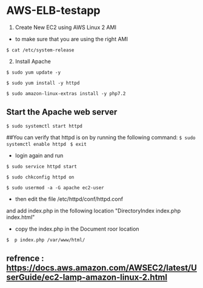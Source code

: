 # AWS-ELB-testapp

1. Create New EC2 using AWS Linux 2 AMI 

- to make sure that you are using the right AMI 

```$ cat /etc/system-release```

2. Install Apache 

```$ sudo yum update -y ```

```$ sudo yum install -y httpd ```

```$ sudo amazon-linux-extras install -y php7.2 ```
## Start the Apache web server
```$ sudo systemctl start httpd```

##You can verify that httpd is on by running the following command:
```$ sudo systemctl enable httpd ```
```$ exit ``` 

- login again and run 

```$ sudo service httpd start ```

```$ sudo chkconfig httpd on ```

```$ sudo usermod -a -G apache ec2-user ```

- then edit the file  /etc/httpd/conf/httpd.conf

and add index.php in the following location "DirectoryIndex index.php index.html"

- copy the index.php in the Document roor location 

```$  p index.php /var/www/html/ ```

## refrence : https://docs.aws.amazon.com/AWSEC2/latest/UserGuide/ec2-lamp-amazon-linux-2.html
